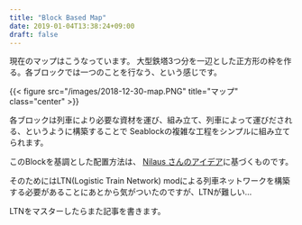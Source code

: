 ```yaml
---
title: "Block Based Map"
date: 2019-01-04T13:38:24+09:00
draft: false
---
```


現在のマップはこうなっています。
大型鉄塔3つ分を一辺とした正方形の枠を作る。各ブロックでは一つのことを行なう、という感じです。

<!--more-->

{{< figure src="/images/2018-12-30-map.PNG" title="マップ" class="center" >}}

各ブロックは列車により必要な資材を運び、組み立て、列車によって運びだされる、というように構築することで
Seablockの複雑な工程をシンプルに組み立てられます。

このBlockを基調とした配置方法は、 [Nilaus さんのアイデア](https://www.youtube.com/playlist?list=PLV3rF--heRVtVaX6YnSB2Lcp0zCmca_1c)に基づくものです。

そのためにはLTN(Logistic Train Network) modによる列車ネットワークを構築する必要があることにあとから気がついたのですが、LTNが難しい…

LTNをマスターしたらまた記事を書きます。

